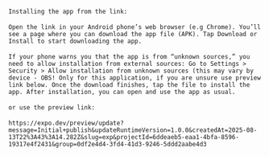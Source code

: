 `Installing the app from the link:`
<br>
<br>
`Open the link in your Android phone’s web browser (e.g Chrome).
You’ll see a page where you can download the app file (APK).
Tap Download or Install to start downloading the app.`
<br>
<br>
`If your phone warns you that the app is from “unknown sources,” you need to allow installation from external sources:
Go to Settings > Security > Allow installation from unknown sources (this may vary by device - OBS! Only for this application, if you are unsure use preview link below.
Once the download finishes, tap the file to install the app.
After installation, you can open and use the app as usual.`
<br>
<br>
`or use the preview link: `
<br>
<br>
`https://expo.dev/preview/update?message=Initial+publish&updateRuntimeVersion=1.0.0&createdAt=2025-08-13T22%3A43%3A14.282Z&slug=exp&projectId=6ddeaeb5-eaa1-4bfa-8596-19317e4f2431&group=0df2e4d4-3fd4-41d3-9246-5ddd2aabe4d3`
